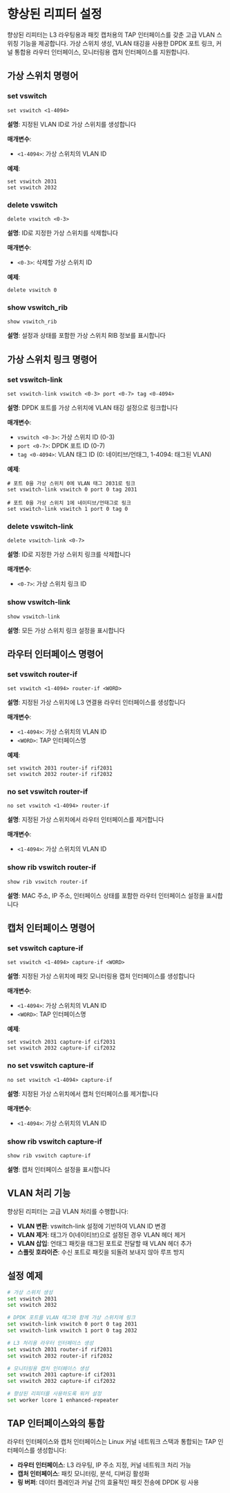 # 향상된 리피터 설정

향상된 리피터는 L3 라우팅용과 패킷 캡처용의 TAP 인터페이스를 갖춘 고급 VLAN 스위칭 기능을 제공합니다. 가상 스위치 생성, VLAN 태깅을 사용한 DPDK 포트 링크, 커널 통합용 라우터 인터페이스, 모니터링용 캡처 인터페이스를 지원합니다.

## 가상 스위치 명령어

### set vswitch
```
set vswitch <1-4094>
```
**설명**: 지정된 VLAN ID로 가상 스위치를 생성합니다

**매개변수**:
- `<1-4094>`: 가상 스위치의 VLAN ID

**예제**:
```
set vswitch 2031
set vswitch 2032
```

### delete vswitch
```
delete vswitch <0-3>
```
**설명**: ID로 지정한 가상 스위치를 삭제합니다

**매개변수**:
- `<0-3>`: 삭제할 가상 스위치 ID

**예제**:
```
delete vswitch 0
```

### show vswitch_rib
```
show vswitch_rib
```
**설명**: 설정과 상태를 포함한 가상 스위치 RIB 정보를 표시합니다

## 가상 스위치 링크 명령어

### set vswitch-link
```
set vswitch-link vswitch <0-3> port <0-7> tag <0-4094>
```
**설명**: DPDK 포트를 가상 스위치에 VLAN 태깅 설정으로 링크합니다

**매개변수**:
- `vswitch <0-3>`: 가상 스위치 ID (0-3)
- `port <0-7>`: DPDK 포트 ID (0-7)  
- `tag <0-4094>`: VLAN 태그 ID (0: 네이티브/언태그, 1-4094: 태그된 VLAN)

**예제**:
```
# 포트 0을 가상 스위치 0에 VLAN 태그 2031로 링크
set vswitch-link vswitch 0 port 0 tag 2031

# 포트 0을 가상 스위치 1에 네이티브/언태그로 링크
set vswitch-link vswitch 1 port 0 tag 0
```

### delete vswitch-link
```
delete vswitch-link <0-7>
```
**설명**: ID로 지정한 가상 스위치 링크를 삭제합니다

**매개변수**:
- `<0-7>`: 가상 스위치 링크 ID

### show vswitch-link
```
show vswitch-link
```
**설명**: 모든 가상 스위치 링크 설정을 표시합니다

## 라우터 인터페이스 명령어

### set vswitch router-if
```
set vswitch <1-4094> router-if <WORD>
```
**설명**: 지정된 가상 스위치에 L3 연결용 라우터 인터페이스를 생성합니다

**매개변수**:
- `<1-4094>`: 가상 스위치의 VLAN ID
- `<WORD>`: TAP 인터페이스명

**예제**:
```
set vswitch 2031 router-if rif2031
set vswitch 2032 router-if rif2032
```

### no set vswitch router-if
```
no set vswitch <1-4094> router-if
```
**설명**: 지정된 가상 스위치에서 라우터 인터페이스를 제거합니다

**매개변수**:
- `<1-4094>`: 가상 스위치의 VLAN ID

### show rib vswitch router-if
```
show rib vswitch router-if
```
**설명**: MAC 주소, IP 주소, 인터페이스 상태를 포함한 라우터 인터페이스 설정을 표시합니다

## 캡처 인터페이스 명령어

### set vswitch capture-if
```
set vswitch <1-4094> capture-if <WORD>
```
**설명**: 지정된 가상 스위치에 패킷 모니터링용 캡처 인터페이스를 생성합니다

**매개변수**:
- `<1-4094>`: 가상 스위치의 VLAN ID
- `<WORD>`: TAP 인터페이스명

**예제**:
```
set vswitch 2031 capture-if cif2031
set vswitch 2032 capture-if cif2032
```

### no set vswitch capture-if
```
no set vswitch <1-4094> capture-if
```
**설명**: 지정된 가상 스위치에서 캡처 인터페이스를 제거합니다

**매개변수**:
- `<1-4094>`: 가상 스위치의 VLAN ID

### show rib vswitch capture-if
```
show rib vswitch capture-if
```
**설명**: 캡처 인터페이스 설정을 표시합니다

## VLAN 처리 기능

향상된 리피터는 고급 VLAN 처리를 수행합니다:

- **VLAN 변환**: vswitch-link 설정에 기반하여 VLAN ID 변경
- **VLAN 제거**: 태그가 0(네이티브)으로 설정된 경우 VLAN 헤더 제거  
- **VLAN 삽입**: 언태그 패킷을 태그된 포트로 전달할 때 VLAN 헤더 추가
- **스플릿 호라이즌**: 수신 포트로 패킷을 되돌려 보내지 않아 루프 방지

## 설정 예제

```bash
# 가상 스위치 생성
set vswitch 2031
set vswitch 2032

# DPDK 포트를 VLAN 태그와 함께 가상 스위치에 링크
set vswitch-link vswitch 0 port 0 tag 2031
set vswitch-link vswitch 1 port 0 tag 2032

# L3 처리용 라우터 인터페이스 생성
set vswitch 2031 router-if rif2031
set vswitch 2032 router-if rif2032

# 모니터링용 캡처 인터페이스 생성
set vswitch 2031 capture-if cif2031
set vswitch 2032 capture-if cif2032

# 향상된 리피터를 사용하도록 워커 설정
set worker lcore 1 enhanced-repeater
```

## TAP 인터페이스와의 통합

라우터 인터페이스와 캡처 인터페이스는 Linux 커널 네트워크 스택과 통합되는 TAP 인터페이스를 생성합니다:

- **라우터 인터페이스**: L3 라우팅, IP 주소 지정, 커널 네트워크 처리 가능
- **캡처 인터페이스**: 패킷 모니터링, 분석, 디버깅 활성화
- **링 버퍼**: 데이터 플레인과 커널 간의 효율적인 패킷 전송에 DPDK 링 사용